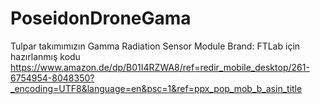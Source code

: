 # PoseidonDroneGama

Tulpar takımımızın Gamma Radiation Sensor Module
Brand: FTLab için hazırlanmış kodu 
https://www.amazon.de/dp/B01I4RZWA8/ref=redir_mobile_desktop/261-6754954-8048350?_encoding=UTF8&language=en&psc=1&ref=ppx_pop_mob_b_asin_title
